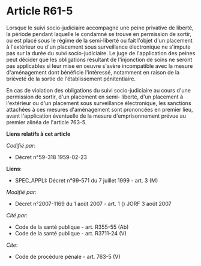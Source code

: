 # Article R61-5

Lorsque le suivi socio-judiciaire accompagne une peine privative de liberté, la période pendant laquelle le condamné se
trouve en permission de sortir, ou est placé sous le régime de la semi-liberté ou fait l'objet d'un placement à l'extérieur
ou d'un placement sous surveillance électronique ne s'impute pas sur la durée du suivi socio-judiciaire. Le juge de
l'application des peines peut décider que les obligations résultant de l'injonction de soins ne seront pas applicables si
leur mise en oeuvre s'avère incompatible avec la mesure d'aménagement dont bénéficie l'intéressé, notamment en raison de la
brièveté de la sortie de l'établissement pénitentiaire. 

En cas de violation des obligations du suivi socio-judiciaire au cours d'une permission de sortir, d'un placement en semi-
liberté, d'un placement à l'extérieur ou d'un placement sous surveillance électronique, les sanctions attachées à ces mesures
d'aménagement sont prononcées en premier lieu, avant l'application éventuelle de la mesure d'emprisonnement prévue au premier
alinéa de l'article 763-5.

**Liens relatifs à cet article**

_Codifié par_:

  - Décret n°59-318 1959-02-23

**Liens**:

  - SPEC_APPLI: Décret n°99-571 du 7 juillet 1999 - art. 3 (M)

_Modifié par_:

  - Décret n°2007-1169 du 1 août 2007 - art. 1 () JORF 3 août 2007

_Cité par_:

  - Code de la santé publique - art. R355-55 (Ab)
  - Code de la santé publique - art. R3711-24 (V)

_Cite_:

  - Code de procédure pénale - art. 763-5 (V)
